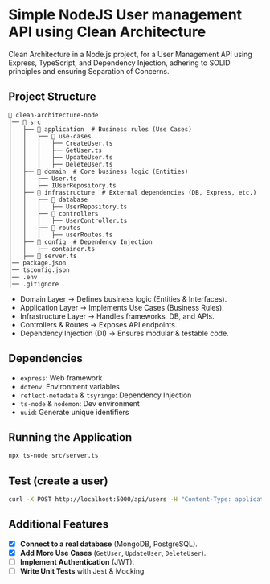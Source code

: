 # Simple NodeJS User management API using Clean Architecture

Clean Architecture in a Node.js project, for a User Management API using Express, TypeScript, and Dependency Injection, adhering to SOLID principles and ensuring Separation of Concerns.

## Project Structure

```
📂 clean-architecture-node
│── 📂 src
│   ├── 📂 application  # Business rules (Use Cases)
│   │   ├── 📂 use-cases
│   │   │   ├── CreateUser.ts
│   │   │   ├── GetUser.ts
│   │   │   ├── UpdateUser.ts
│   │   │   ├── DeleteUser.ts
│   ├── 📂 domain  # Core business logic (Entities)
│   │   ├── User.ts
│   │   ├── IUserRepository.ts
│   ├── 📂 infrastructure  # External dependencies (DB, Express, etc.)
│   │   ├── 📂 database
│   │   │   ├── UserRepository.ts
│   │   ├── 📂 controllers
│   │   │   ├── UserController.ts
│   │   ├── 📂 routes
│   │   │   ├── userRoutes.ts
│   ├── 📂 config  # Dependency Injection
│   │   ├── container.ts
│   ├── 📂 server.ts
│── package.json
│── tsconfig.json
│── .env
│── .gitignore
```

* Domain Layer → Defines business logic (Entities & Interfaces).
* Application Layer → Implements Use Cases (Business Rules).
* Infrastructure Layer → Handles frameworks, DB, and APIs.
* Controllers & Routes → Exposes API endpoints.
* Dependency Injection (DI) → Ensures modular & testable code.

## Dependencies

- `express`: Web framework
- `dotenv`: Environment variables
- `reflect-metadata` & `tsyringe`: Dependency Injection
- `ts-node` & `nodemon`: Dev environment
- `uuid`: Generate unique identifiers

## Running the Application

```sh
npx ts-node src/server.ts
```

## Test (create a user)

```sh
curl -X POST http://localhost:5000/api/users -H "Content-Type: application/json" -d '{"name": "John Doe", "email": "john@example.com"}'
```

## Additional Features

- [x] **Connect to a real database** (MongoDB, PostgreSQL).
- [x] **Add More Use Cases** (`GetUser`, `UpdateUser`, `DeleteUser`).
- [ ] **Implement Authentication** (JWT).
- [ ] **Write Unit Tests** with Jest & Mocking.
